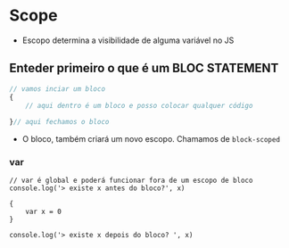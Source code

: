 # Scope

* Escopo determina a visibilidade de alguma variável no JS

## Enteder primeiro o que é um BLOC STATEMENT

```js
// vamos inciar um bloco 
{
    // aqui dentro é um bloco e posso colocar qualquer código
    
}// aqui fechamos o bloco
```

* O bloco, também criará um novo escopo. Chamamos de `block-scoped` 

### var 
```
// var é global e poderá funcionar fora de um escopo de bloco
console.log('> existe x antes do bloco?', x)

{
    var x = 0
}

console.log('> existe x depois do bloco? ', x)
```
